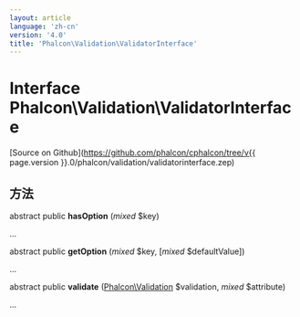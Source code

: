 ```yaml
---
layout: article
language: 'zh-cn'
version: '4.0'
title: 'Phalcon\Validation\ValidatorInterface'
---
```

# Interface **Phalcon\Validation\ValidatorInterface**

[Source on Github](https://github.com/phalcon/cphalcon/tree/v{{ page.version }}.0/phalcon/validation/validatorinterface.zep)

## 方法

abstract public **hasOption** (*mixed* $key)

...

abstract public **getOption** (*mixed* $key, [*mixed* $defaultValue])

...

abstract public **validate** ([Phalcon\Validation](Phalcon_Validation) $validation, *mixed* $attribute)

...